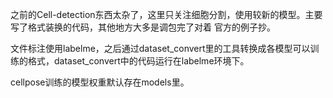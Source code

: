之前的Cell-detection东西太杂了，这里只关注细胞分割，使用较新的模型。主要写了格式装换的代码，其他地方大多是调包完了对着
官方的例子抄。

文件标注使用labelme，之后通过dataset_convert里的工具转换成各模型可以训练的格式，dataset_convert中的代码运行在labelme环境下。

cellpose训练的模型权重默认存在models里。